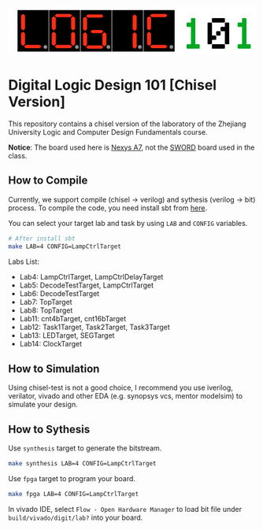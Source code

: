 ![logo](./img/logic101.png)

Digital Logic Design 101 [Chisel Version]
=======================

This repository contains a chisel version of the laboratory of the Zhejiang University Logic and Computer Design Fundamentals course.

**Notice**: The board used here is [Nexys A7](https://digilent.com/reference/programmable-logic/nexys-a7/start), not the [SWORD](https://digilent.com/reference/programmable-logic/sword/start) board used in the class.

## How to Compile

Currently, we support compile (chisel -> verilog) and sythesis (verilog -> bit) process.
To compile the code, you need install sbt from [here](https://www.scala-sbt.org/1.x/docs/Setup.html).

You can select your target lab and task by using `LAB` and `CONFIG` variables.

```bash
# After install sbt
make LAB=4 CONFIG=LampCtrlTarget
```

Labs List:

- Lab4: LampCtrlTarget, LampCtrlDelayTarget
- Lab5: DecodeTestTarget, LampCtrlTarget
- Lab6: DecodeTestTarget
- Lab7: TopTarget
- Lab8: TopTarget
- Lab11: cnt4bTarget, cnt16bTarget
- Lab12: Task1Target, Task2Target, Task3Target
- Lab13: LEDTarget, SEGTarget
- Lab14: ClockTarget

## How to Simulation

Using chisel-test is not a good choice, I recommend you use iverilog, verilator, vivado and other EDA (e.g. synopsys vcs, mentor modelsim) to simulate your design.

## How to Sythesis

Use `synthesis` target to generate the bitstream.

```bash
make synthesis LAB=4 CONFIG=LampCtrlTarget
```

Use `fpga` target to program your board.

```bash
make fpga LAB=4 CONFIG=LampCtrlTarget
```

In vivado IDE, select `Flow - Open Hardware Manager` to load bit file under `build/vivado/digit/lab?` into your board.
